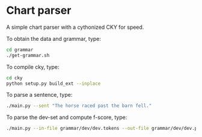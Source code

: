 # Chart parser
A simple chart parser with a cythonized CKY for speed.


To obtain the data and grammar, type:
```bash
cd grammar
./get-grammar.sh
```
To compile cky, type:
```bash
cd cky
python setup.py build_ext --inplace
```
To parse a sentence, type:
```bash
./main.py --sent "The horse raced past the barn fell."
```
To parse the dev-set and compute f-score, type:
```bash
./main.py --in-file grammar/dev/dev.tokens --out-file grammar/dev/dev.pred.trees --gold grammar/dev/dev.trees
```
